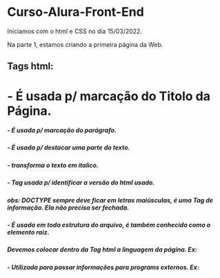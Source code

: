 # Curso-Alura-Front-End

Iniciamos com o html e CSS no dia 15/03/2022.

Na parte 1, estamos criando a primeira página da Web.

## **Tags html:** 

##### <h1> - É usada p/ marcação do Titolo da Página.
##### <p> - É usada p/ marcação do parágrafo.
##### <strong> - É usada p/ destacar uma parte do texto.
##### <em> - transforma o texto em italico.
##### <!DOCTYPE html> - Tag usada p/ identificar a versão do html usado.
##### obs: DOCTYPE sempre deve ficar em letras maiúsculas, é uma Tag de informação. Ela não precisa ser fechada.
##### <html> - É usada em toda estrutura do arquivo, é também conhecido como o elemento raiz.
##### Devemos colocar dentro da Tag html a linguagem da página. Ex: <html lang="pt-br">
##### <meta> - Utilizada para passar informações para programs externos. Ex: <meta charset="utf-8">
##### <title> -  É usada p/ exibir o nome da página na aba do Navegador.
##### <head> - A cabeça do Código, as informações que são passadas p/ o Navegador. Ex: <title>, <meta>...
##### <body> - O corpo da Código, onde fica o que será exibido na página.
